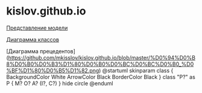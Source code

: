 # kislov.github.io

[Представление модели](https://github.com/mkisslov/kislov.github.io/blob/master/6_%D0%B2%D0%BE%D0%BF%D1%80%D0%BE%D1%81%D0%BE%D0%B2.png)

[Диаграмма классов](https://github.com/mkisslov/kislov.github.io/blob/master/%D0%BA%D0%BE%D1%80%D1%82%D0%B8%D0%BD%D0%BA%D0%B0.png)

[Диаграмма прецедентов]
(https://github.com/mkisslov/kislov.github.io/blob/master/%D0%94%D0%B8%D0%B0%D0%B3%D1%80%D0%B0%D0%BC%D0%BC%D0%B0_%D0%BF%D1%80%D0%B5%D1%82.png)
@startuml
skinparam class {
	BackgroundColor White
	ArrowColor Black
	BorderColor Black
}
class "P?" as P {
 M?
O? A? (I?, C?)
}
hide circle
@enduml
